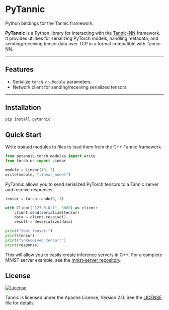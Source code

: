 # PyTannic

Python bindings for the Tannic framework. 

**PyTannic** is a Python library for interacting with the [Tannic-NN](https://github.com/entropy-flux/Tannic-NN) framework. It provides utilities for serializing PyTorch models, handling metadata, and sending/receiving tensor data over TCP in a format compatible with Tannic-NN. 

---

## Features

- Serialize `torch.nn.Module` parameters.
- Network client for sending/receiving serialized tensors.

---

## Installation

```bash
pip install pytannic
```
## Quick Start

Write trained modules to files to load them from the C++ Tannic framework. 

```python
from pytannic.torch.modules import write
from torch.nn import Linear

module = Linear(10, 5)
write(module, "linear_model") 
```

PyTannic allows you to send serialized PyTorch tensors to a Tannic server and receive responses.

```python
tensor = torch.randn(3, 3)

with Client("127.0.0.1", 8080) as client:
    client.send(serialize(tensor)
    data = client.receive()
    result = deserialize(data)

print("Sent tensor:")
print(tensor)
print("\nReceived tensor:")
print(response)
```

This will allow you to easily create inference servers in C++. For a complete MNIST server example, see the [mnist-server repository](https://github.com/entropy-flux/mnist-server).

## License

[![License](https://img.shields.io/badge/license-Apache%202.0-blue)](LICENSE)

Tannic is licensed under the Apache License, Version 2.0. See the [LICENSE](LICENSE) file for details.
 

